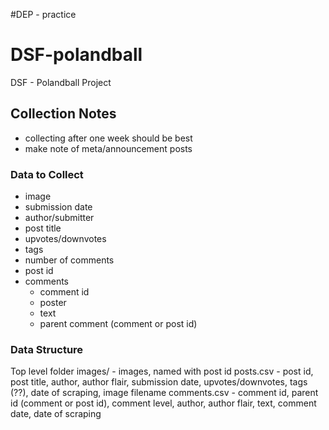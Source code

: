 #DEP - practice

# DSF-polandball
DSF - Polandball Project

## Collection Notes

- collecting after one week should be best
- make note of meta/announcement posts

### Data to Collect

- image
- submission date
- author/submitter
- post title
- upvotes/downvotes
- tags
- number of comments
- post id
- comments
	- comment id
	- poster
	- text
	- parent comment (comment or post id)

### Data Structure

Top level folder
	images/
		- images, named with post id
	posts.csv
		- post id, post title, author, author flair, submission date, upvotes/downvotes, tags (??), date of scraping, image filename
	comments.csv
		- comment id, parent id (comment or post id), comment level, author, author flair, text, comment date, date of scraping
